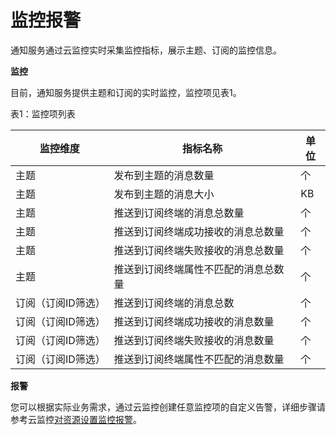 # 监控报警

通知服务通过云监控实时采集监控指标，展示主题、订阅的监控信息。

**监控**

目前，通知服务提供主题和订阅的实时监控，监控项见表1。

表1：监控项列表

| 监控维度           | 指标名称            | 单位 | 
| -------------------  | ------------------- | ---- | 
| 主题   | 发布到主题的消息数量       | 个   | 
| 主题 | 发布到主题的消息大小     | KB   | 
| 主题  | 推送到订阅终端的消息总数量  | 个   |
| 主题  | 推送到订阅终端成功接收的消息总数量  | 个   | 
| 主题  | 推送到订阅终端失败接收的消息总数量   | 个   | 
| 主题  | 推送到订阅终端属性不匹配的消息总数量     | 个   | 
| 订阅（订阅ID筛选） | 推送到订阅终端的消息总数     | 个   | 
| 订阅（订阅ID筛选）  | 推送到订阅终端成功接收的消息数量     | 个   | 
| 订阅（订阅ID筛选）  | 推送到订阅终端失败接收的消息数量    | 个   | 
| 订阅（订阅ID筛选） | 推送到订阅终端属性不匹配的消息数量    | 个   | 


 

**报警**

您可以根据实际业务需求，通过云监控创建任意监控项的自定义告警，详细步骤请参考云监控[对资源设置监控报警](https://docs.jdcloud.com/cn/monitoring/set-alarm-rules-details)。
